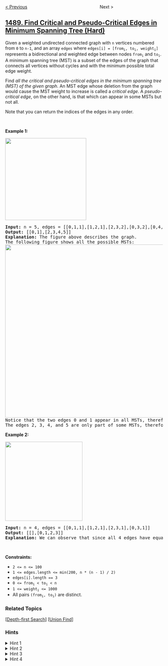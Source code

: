 <!--|This file generated by command(leetcode description); DO NOT EDIT.    |-->
<!--+----------------------------------------------------------------------+-->
<!--|@author    openset <openset.wang@gmail.com>                           |-->
<!--|@link      https://github.com/openset                                 |-->
<!--|@home      https://github.com/openset/leetcode                        |-->
<!--+----------------------------------------------------------------------+-->

[< Previous](../avoid-flood-in-the-city "Avoid Flood in The City")
　　　　　　　　　　　　　　　　
Next >

## [1489. Find Critical and Pseudo-Critical Edges in Minimum Spanning Tree (Hard)](https://leetcode.com/problems/find-critical-and-pseudo-critical-edges-in-minimum-spanning-tree "找到最小生成树里的关键边和伪关键边")

<p>Given a weighted undirected connected graph with <code>n</code>&nbsp;vertices numbered from <code>0</code> to <code>n-1</code>,&nbsp;and an array <code>edges</code>&nbsp;where <code>edges[i] = [from<sub>i</sub>, to<sub>i</sub>, weight<sub>i</sub>]</code> represents a bidirectional and weighted edge between nodes&nbsp;<code>from<sub>i</sub></code>&nbsp;and <code>to<sub>i</sub></code>. A minimum spanning tree (MST) is a subset of the edges of the graph that connects all vertices without cycles&nbsp;and with the minimum possible total edge weight.</p>

<p>Find <em>all the critical and pseudo-critical edges in the minimum spanning tree (MST) of the given graph</em>. An MST edge whose deletion from the graph would cause the MST weight to increase is called a&nbsp;<em>critical edge</em>. A <em>pseudo-critical edge</em>, on the other hand, is that which can appear in some MSTs but not all.</p>

<p>Note that you can return the indices of the edges in any order.</p>

<p>&nbsp;</p>
<p><strong>Example 1:</strong></p>

<p><img alt="" src="https://assets.leetcode.com/uploads/2020/06/04/ex1.png" style="width: 259px; height: 262px;" /></p>

<pre>
<strong>Input:</strong> n = 5, edges = [[0,1,1],[1,2,1],[2,3,2],[0,3,2],[0,4,3],[3,4,3],[1,4,6]]
<strong>Output:</strong> [[0,1],[2,3,4,5]]
<strong>Explanation:</strong> The figure above describes the graph.
The following figure shows all the possible MSTs:
<img alt="" src="https://assets.leetcode.com/uploads/2020/06/04/msts.png" style="width: 540px; height: 553px;" />
Notice that the two edges 0 and 1 appear in all MSTs, therefore they are critical edges, so we return them in the first list of the output.
The edges 2, 3, 4, and 5 are only part of some MSTs, therefore they are considered pseudo-critical edges. We add them to the second list of the output.
</pre>

<p><strong>Example 2:</strong></p>

<p><img alt="" src="https://assets.leetcode.com/uploads/2020/06/04/ex2.png" style="width: 247px; height: 253px;" /></p>

<pre>
<strong>Input:</strong> n = 4, edges = [[0,1,1],[1,2,1],[2,3,1],[0,3,1]]
<strong>Output:</strong> [[],[0,1,2,3]]
<strong>Explanation:</strong> We can observe that since all 4 edges have equal weight, choosing any 3 edges from the given 4 will yield an MST. Therefore all 4 edges are pseudo-critical.
</pre>

<p>&nbsp;</p>
<p><strong>Constraints:</strong></p>

<ul>
	<li><code>2 &lt;= n &lt;= 100</code></li>
	<li><code>1 &lt;= edges.length &lt;= min(200, n * (n - 1) / 2)</code></li>
	<li><code>edges[i].length == 3</code></li>
	<li><code>0 &lt;= from<sub>i</sub> &lt; to<sub>i</sub> &lt; n</code></li>
	<li><code>1 &lt;= weight<sub>i</sub>&nbsp;&lt;= 1000</code></li>
	<li>All pairs <code>(from<sub>i</sub>, to<sub>i</sub>)</code> are distinct.</li>
</ul>

### Related Topics
  [[Depth-first Search](../../tag/depth-first-search/README.md)]
  [[Union Find](../../tag/union-find/README.md)]

### Hints
<details>
<summary>Hint 1</summary>
Use the Kruskal algorithm to find the minimum spanning tree by sorting the edges and picking edges from ones with smaller weights.
</details>

<details>
<summary>Hint 2</summary>
Use a disjoint set to avoid adding redundant edges that result in a cycle.
</details>

<details>
<summary>Hint 3</summary>
To find if one edge is critical, delete that edge and re-run the MST algorithm and see if the weight of the new MST increases.
</details>

<details>
<summary>Hint 4</summary>
To find if one edge is non-critical (in any MST), include that edge to the accepted edge list and continue the MST algorithm, then see if the resulting MST has the same weight of the initial MST of the entire graph.
</details>
